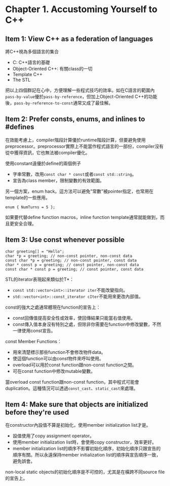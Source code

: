 # Chapter 1. Accustoming Yourself to C++
## Item 1: View C++ as a federation of languages
將C++視為多個語言的集合
* C: C++語言的基礎
* Object-Oriented C++: 有關class的一切
* Template C++
* The STL

把以上四個群記在心中，方便理解一些程式技巧的效率。如在C語言的範圍內`pass-by-value`優於`pass-by-reference`，但加上Object-Oriented C++的功能後，`pass-by-reference-to-const`通常又成了最佳解。

## Item 2: Prefer consts, enums, and inlines to #defines
在效能考慮上，compiler階段計算優於runtime階段計算，但要避免使用preprocessor。preprocessor實際上不能當作程式語言的一部份，compiler沒有從中獲得資訊，它也無法被compiler優化。

使用constant遠優於define的兩個例子
* 字串常數，改用`const char * const`或者`const std::string`。
* 宣告為class member，限制變數的有效範圍。

另一個方案，enum hack。這方法可以避免"常數"被pointer指定，也常用在template的一些應用。
```cpp=
enum { NumTurns = 5 };
```

如果要代替define function macros，inline function template通常就能做到，而且更安全合理。

## Item 3: Use const whenever possible
```cpp=
char greeting[] = "Hello";
char *p = greeting; // non-const pointer, non-const data
const char *p = greeting; // non-const pointer, const data
char * const p = greeting; // const pointer, non-const data
const char * const p = greeting; // const pointer, const data
```
STL的iterator表現起來類似於T*：
* `const std::vector<int>::iterator iter`不能改變指向。
* `std::vector<int>::const_iterator cIter`不能用來更改內部值。

const的強大之處通常體現在function的宣告上：
* const回傳值提高安全性或效率，使回傳結果只能當右值使用。
* const傳入值本身沒有特別之處，但除非你需要在function中修改變數，不然一律使用const宣告。

const Member Functions：
* 用來清楚標示那些function不會修改物件data。
* 使這個function可以由const物件來呼叫使用。
* overload可以用於const function跟non-const function之間。
* 可在const function中修改mutable變數。

當overload const function跟non-const function，其中程式可能會duplication。這種情況可以透過`const_cast`、`static_cast`來處理。

## Item 4: Make sure that objects are initialized before they're used
在constructor內設值不算是初始化，使用member initialization list才是。
* 設值使用了copy assignment operator。
* 使用member initialization list時，會使用copy constructor，效率更好。
* member initialization list的順序不影響初始化順序，初始化順序只跟宣告的順序有關。所以永遠保持member initialization list的順序與宣告順序一致，避免誤會。

non-local static objects的初始化順序是不可控的，尤其是在橫跨不同source file的宣告上。
